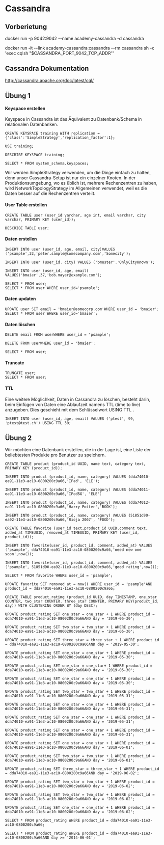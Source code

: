 # Cassandra

## Vorberietung

docker run -p 9042:9042 --name academy-cassandra -d cassandra

docker run -it --link academy-cassandra:cassandra --rm cassandra sh -c 'exec cqlsh "$CASSANDRA_PORT_9042_TCP_ADDR"'

## Cassandra Dokumentation
http://cassandra.apache.org/doc/latest/cql/

## Übung 1

#### Keyspace erstellen
Keyspace in Cassandra ist das Äquivalent zu Datenbank/Schema in relationalen Datenbanken.

```
CREATE KEYSPACE training WITH replication ={'class':'SimpleStrategy','replication_factor':1};

USE training;

DESCRIBE KEYSPACE training;

SELECT * FROM system_schema.keyspaces;
```

Wir werden SimpleStrategy verwenden, um die Dinge einfach zu halten, denn unser Cassandra-Setup ist nur ein einzelner Knoten. In der Produktionsumgebung, wo es üblich ist, mehrere Rechenzentren zu haben, wird NetworkTopologyStrategy im Allgemeinen verwendet, weil es die Daten besser auf die Rechenzentren verteilt.

#### User Table erstellen
```
CREATE TABLE user (user_id varchar, age int, email varchar, city varchar, PRIMARY KEY (user_id));

DESCRIBE TABLE user;
```

#### Daten erstellen
```
INSERT INTO user (user_id, age, email, city)VALUES ('psample',32,'peter.sample@somecompany.com','Somecity');

INSERT INTO user (user_id, city) VALUES ('bmuster','OnlyCityKnown');

INSERT INTO user (user_id, age, email) VALUES('bmaier',37,'bob.mayer@example.com');

SELECT * FROM user;
SELECT * FROM user WHERE user_id='psample';
```

#### Daten updaten
```
UPDATE user SET email = 'bmaier@somecorp.com'WHERE user_id = 'bmaier';
SELECT * FROM user WHERE user_id='bmaier';
```

#### Daten löschen
```
DELETE email FROM userWHERE user_id = 'psample';

DELETE FROM userWHERE user_id = 'bmaier';

SELECT * FROM user;
```

#### Truncate
```
TRUNCATE user;
SELECT * FROM user;
```

#### TTL
Eine weitere Möglichkeit, Daten in Cassandra zu löschen, besteht darin, beim Einfügen von Daten eine Ablaufzeit namens TTL (time to live) anzugeben. Dies geschieht mit dem Schlüsselwort USING TTL <secs>. 
```
INSERT INTO user (user_id, age, email) VALUES ('ptest', 99, 'ptest@test.ch') USING TTL 30;
```

## Übung 2
Wir möchten eine Datenbank erstellen, die in der Lage ist, eine Liste der beliebtesten Produkte pro Benutzer zu speichern.
```
CREATE TABLE product (product_id UUID, name text, category text, PRIMARY KEY (product_id));

INSERT INTO product (product_id, name, category) VALUES (dda74010-ea91-11e3-ac10-0800200c9a66,'IPad', 'ELE');

INSERT INTO product (product_id, name, category) VALUES (dda74011-ea91-11e3-ac10-0800200c9a66,'IPod5G', 'ELE')

INSERT INTO product (product_id, name, category) VALUES (dda74012-ea91-11e3-ac10-0800200c9a66,'Harry Potter','BOOK');

INSERT INTO product (product_id, name, category) VALUES (51851d90-ea92-11e3-ac10-0800200c9a66,'Rioja 2007', 'FOOD');

CREATE TABLE favorite (user_id text,product_id UUID,comment text, added_at TIMEUUID, removed_at TIMEUUID, PRIMARY KEY (user_id, product_id));

INSERT INTO favorite(user_id, product_id, comment, added_at) VALUES ('psample', dda74010-ea91-11e3-ac10-0800200c9a66,'need new one soon',now());

INSERT INTO favorite(user_id, product_id, comment, added_at) VALUES ('psample', 51851d90-ea92-11e3-ac10-0800200c9a66,'good rating',now());

SELECT * FROM favorite WHERE user_id = 'psample';

UPDATE favorite SET removed_at = now() WHERE user_id = 'psample'AND product_id = dda74010-ea91-11e3-ac10-0800200c9a66;

CREATE TABLE product_rating (product_id UUID, day TIMESTAMP, one_star COUNTER, two_star COUNTER, three_star COUNTER, PRIMARY KEY(product_id, day)) WITH CLUSTERING ORDER BY (day DESC);

UPDATE product_rating SET one_star = one_star + 1 WHERE product_id = dda74010-ea91-11e3-ac10-0800200c9a66AND day = '2019-05-30';

UPDATE product_rating SET two_star = two_star + 1 WHERE product_id = dda74010-ea91-11e3-ac10-0800200c9a66AND day = '2019-05-30';

UPDATE product_rating SET three_star = three_star + 1 WHERE product_id = dda74010-ea91-11e3-ac10-0800200c9a66AND day = '2019-05-30';

UPDATE product_rating SET one_star = one_star + 1 WHERE product_id = dda74010-ea91-11e3-ac10-0800200c9a66AND day = '2019-05-30';

UPDATE product_rating SET one_star = one_star+ 1 WHERE product_id = dda74010-ea91-11e3-ac10-0800200c9a66AND day = '2019-05-30';

UPDATE product_rating SET one_star = one_star + 1 WHERE product_id = dda74010-ea91-11e3-ac10-0800200c9a66AND day = '2019-05-30';

UPDATE product_rating SET two_star = two_star + 1 WHERE product_id = dda74010-ea91-11e3-ac10-0800200c9a66AND day = '2019-05-31';

UPDATE product_rating SET one_star = one_star + 1 WHERE product_id = dda74010-ea91-11e3-ac10-0800200c9a66AND day = '2019-05-31';

UPDATE product_rating SET one_star = one_star + 1 WHERE product_id = dda74010-ea91-11e3-ac10-0800200c9a66AND day = '2019-05-31';

UPDATE product_rating SET one_star = one_star + 1 WHERE product_id = dda74010-ea91-11e3-ac10-0800200c9a66AND day = '2019-05-31';

UPDATE product_rating SET one_star = one_star + 1 WHERE product_id = dda74010-ea91-11e3-ac10-0800200c9a66AND day = '2019-06-01';

UPDATE product_rating SET two_star = two_star + 1 WHERE product_id = dda74010-ea91-11e3-ac10-0800200c9a66AND day = '2019-06-01';

UPDATE product_rating SET three_star = three_star + 1 WHERE product_id = dda74010-ea91-11e3-ac10-0800200c9a66AND day = '2019-06-02';

UPDATE product_rating SET two_star = two_star + 1 WHERE product_id = dda74010-ea91-11e3-ac10-0800200c9a66AND day = '2019-06-02';

UPDATE product_rating SET two_star = two_star + 1 WHERE product_id = dda74010-ea91-11e3-ac10-0800200c9a66AND day = '2019-06-02';

UPDATE product_rating SET one_star = one_star + 1 WHERE product_id = dda74010-ea91-11e3-ac10-0800200c9a66AND day = '2019-06-02';

SELECT * FROM product_rating WHERE product_id = dda74010-ea91-11e3-ac10-0800200c9a66;

SELECT * FROM product_rating WHERE product_id = dda74010-ea91-11e3-ac10-0800200c9a66AND day >= '2014-06-01';
```







